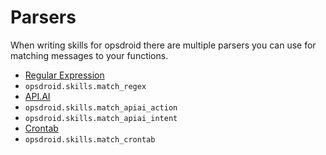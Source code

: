 # Parsers

When writing skills for opsdroid there are multiple parsers you can use for matching messages to your functions.

 * [Regular Expression](parsers/regex)
  * `opsdroid.skills.match_regex`
 * [API.AI](parsers/api.ai)
  * `opsdroid.skills.match_apiai_action`
  * `opsdroid.skills.match_apiai_intent`
 * [Crontab](parsers/crontab)
  * `opsdroid.skills.match_crontab`

